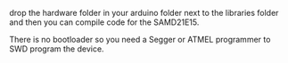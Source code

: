 drop the hardware folder in your arduino folder next to the libraries folder and then you can compile code for the SAMD21E15.

There is no bootloader so you need a Segger or ATMEL programmer to SWD program the device.
